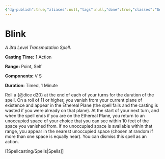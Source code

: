 ```yaml
---
{"dg-publish":true,"aliases":null,"tags":null,"done":true,"classes":"Sorcerer, Wizard, Artificer, Artificer (Revisited), Artificer,","spellLevel":3,"school":"Transmutation","source":"PHB","permalink":"/spells/blink/","dgHomeLink":false,"dgPassFrontmatter":true}
---
```


# Blink
*A 3rd Level Transmutation Spell.*

**Casting Time:** 1 Action

**Range:** Point, Self

**Components:** V S 

**Duration:** Timed, 1 Minute

Roll a {@dice d20} at the end of each of your turns for the duration of the spell. On a roll of 11 or higher, you vanish from your current plane of existence and appear in the Ethereal Plane (the spell fails and the casting is wasted if you were already on that plane). At the start of your next turn, and when the spell ends if you are on the Ethereal Plane, you return to an unoccupied space of your choice that you can see within 10 feet of the space you vanished from. If no unoccupied space is available within that range, you appear in the nearest unoccupied space (chosen at random if more than one space is equally near). You can dismiss this spell as an action.

[[Spellcasting/Spells|Spells]]